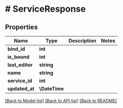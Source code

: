# # ServiceResponse

## Properties

Name | Type | Description | Notes
------------ | ------------- | ------------- | -------------
**bind_id** | **int** |  |
**is_bound** | **int** |  |
**last_editor** | **string** |  |
**name** | **string** |  |
**service_id** | **int** |  |
**updated_at** | **\DateTime** |  |

[[Back to Model list]](../../README.md#models) [[Back to API list]](../../README.md#endpoints) [[Back to README]](../../README.md)
